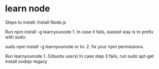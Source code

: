 # learn node
Steps to install:
Install Node.js

Run npm install -g learnyounode 1. In case it fails, easiest way is to prefix with sudo:

sudo npm install -g learnyounode or to: 2. fix your npm permissions.

Run learnyounode 1. (Ubuntu users) In case step 3 fails, run sudo apt-get install nodejs-legacy

